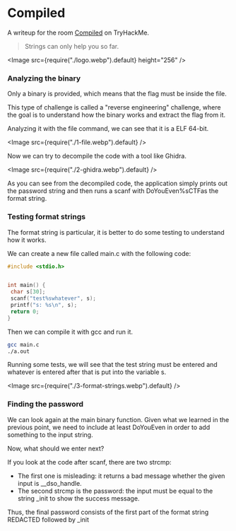 # Compiled

A writeup for the room [Compiled](https://tryhackme.com/room/compiled) on TryHackMe.

> Strings can only help you so far.

<Image src={require("./logo.webp").default} height="256" />

### Analyzing the binary

Only a binary is provided, which means that the flag must be inside the file. 

This type of challenge is called a "reverse engineering" challenge, where the goal is to understand how the binary works and extract the flag from it.

Analyzing it with the file command, we can see that it is a ELF 64-bit.

<Image src={require("./1-file.webp").default} />

Now we can try to decompile the code with a tool like Ghidra.

<Image src={require("./2-ghidra.webp").default} />

As you can see from the decompiled code, the application simply prints out the password string and then runs a scanf with DoYouEven%sCTFas the format string.

### Testing format strings

The format string is particular, it is better to do some testing to understand how it works.

We can create a new file called main.c with the following code:

```c
#include <stdio.h>


int main() {
 char s[30];
 scanf("test%swhatever", s);
 printf("s: %s\n", s);
 return 0;
}
```

Then we can compile it with gcc and run it.

```bash
gcc main.c
./a.out
```

Running some tests, we will see that the test string must be entered and whatever is entered after that is put into the variable s.

<Image src={require("./3-format-strings.webp").default} />

### Finding the password

We can look again at the main binary function. Given what we learned in the previous point, we need to include at least DoYouEven in order to add something to the input string.

Now, what should we enter next?

If you look at the code after scanf, there are two strcmp:

- The first one is misleading: it returns a bad message whether the given input is __dso_handle.
- The second strcmp is the password: the input must be equal to the string _init to show the success message.

Thus, the final password consists of the first part of the format string REDACTED followed by _init
